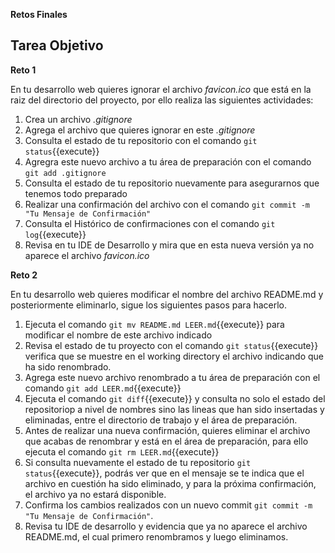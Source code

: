 **Retos Finales**

## Tarea Objetivo

**Reto 1**

En tu desarrollo web quieres ignorar el archivo *favicon.ico* que está en la raiz del directorio del proyecto, por ello realiza las siguientes actividades:

1. Crea un archivo *.gitignore*
2. Agrega el archivo que quieres ignorar en este *.gitignore*
3. Consulta el estado de tu repositorio con el comando `git status`{{execute}}
4. Agregra este nuevo archivo a tu área de preparación con el comando `git add .gitignore`
5. Consulta el estado de tu repositorio nuevamente para asegurarnos que tenemos todo preparado
6. Realizar una confirmación del archivo con el comando `git commit -m "Tu Mensaje de Confirmación"`
7. Consulta el Histórico de confirmaciones con el comando `git log`{{execute}}
8. Revisa en tu IDE de Desarrollo y mira que en esta nueva versión ya no aparece el archivo *favicon.ico*

**Reto 2**

En tu desarrollo web quieres modificar el nombre del archivo README.md y posteriormente eliminarlo, sigue los siguientes pasos para hacerlo.

1. Ejecuta el comando `git mv README.md LEER.md`{{execute}} para modificar el nombre de este archivo indicado
2. Revisa el estado de tu proyecto con el comando `git status`{{execute}} verifica que se muestre en el working directory el archivo indicando que ha sido renombrado.
3. Agrega este nuevo archivo renombrado a tu área de preparación con el comando `git add LEER.md`{{execute}}
4. Ejecuta el comando `git diff`{{execute}} y consulta no solo el estado del repositoriop a nivel de nombres sino las lineas que han sido insertadas y eliminadas, entre el directorio de trabajo y el área de preparación.
5. Antes de realizar una nueva confirmación, quieres eliminar el archivo que acabas de renombrar y está en el área de preparación, para ello ejecuta el comando `git rm LEER.md`{{execute}}
6. Si consulta nuevamente el estado de tu repositorio `git status`{{execute}}, podrás ver que en el mensaje se te indica que el archivo en cuestión ha sido eliminado, y para la próxima confirmación, el archivo ya no estará disponible.
7. Confirma los cambios realizados con un nuevo commit `git commit -m "Tu Mensaje de Confirmación"`.
8. Revisa tu IDE de desarrollo y evidencia que ya no aparece el archivo README.md, el cual primero renombramos y luego eliminamos.



